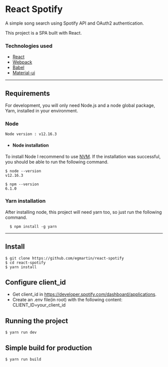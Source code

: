 # React Spotify

A simple song search using Spotify API and OAuth2 authentication. 

This project is a SPA built with React.

### Technologies used
  - [React](https://es.reactjs.org/)
  - [Webpack](https://webpack.js.org/)
  - [Babel](https://babeljs.io/)
  - [Material-ui](https://material-ui.com/es/)
---
## Requirements

For development, you will only need Node.js  and a node global package, Yarn, installed in your environment.

### Node
    Node version : v12.16.3
- #### Node installation

To install Node I recommend to use [NVM](https://github.com/nvm-sh/nvm). 
If the installation was successful, you should be able to run the following command.

    $ node --version
    v12.16.3

    $ npm --version
    6.1.0

###
### Yarn installation
  After installing node, this project will need yarn too, so just run the following command.

      $ npm install -g yarn

---

## Install

    $ git clone https://github.com/egmartin/react-spotify
    $ cd react-spotify
    $ yarn install

## Configure client_id
  - Get client_id in https://developer.spotify.com/dashboard/applications.
  - Create an .env file(in root) with the following content:
    CLIENT_ID=your_client_id

## Running the project

    $ yarn run dev

## Simple build for production

    $ yarn run build